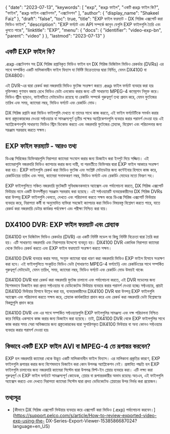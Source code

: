 {
  "date": "2023-07-13",
  "keywords": [
"exp",
"exp ফাইল",
"একটি exp ফাইল কি?",
"ফাইল",
"exp ফাইল এক্সটেনশন",
"এক্সটেনশন"
],
  "author": {
    "display_name": "Shakeel Faiz"
},
  "draft": "false",
  "toc": true,
  "title": "EXP ফাইল ফরম্যাট - DX সিরিজ এক্সপোর্ট করা ভিডিও ফাইল",
  "description": "EXP ফর্ম্যাট এবং API সম্পর্কে জানুন যেগুলি EXP ফাইলগুলি তৈরি এবং খুলতে পারে৷",
  "linktitle": "EXP",
  "menu": {
    "docs": {
      "identifier": "video-exp-bn",
      "parent": "video"
}
},
  "lastmod": "2023-07-13"
}

## একটি EXP ফাইল কি?

.exp এক্সটেনশন সহ DX সিরিজ রপ্তানিকৃত ভিডিও ফাইল হল DX সিরিজ ডিজিটাল ভিডিও রেকর্ডার (DVRs) এর সাথে সম্পর্কিত একটি মালিকানাধীন ফাইল বিন্যাস যা নির্দিষ্ট বিক্রেতাদের দ্বারা নির্মিত, যেমন DX4100 বা DX4800।

এই DVR-এর দ্বারা রেকর্ড করা নজরদারি ভিডিও ফুটেজ সংরক্ষণ করতে .exp ফাইল ফর্ম্যাট ব্যবহার করা হয়৷ যুক্তিসঙ্গত গুণমান বজায় রেখে ভিডিও ডেটা এনকোড করার জন্য এটি সাধারণত MPEG-4 কম্প্রেশন নিযুক্ত করে। ভিডিও স্ট্রীম ছাড়াও, ফাইলটিতে মেটাডেটাও রয়েছে যা রেকর্ডিং সম্পর্কে গুরুত্বপূর্ণ তথ্য প্রদান করে, যেমন ফুটেজের তারিখ এবং সময়, ক্যামেরা নম্বর, ভিডিও ফর্ম্যাট এবং রেকর্ডিং মোড।

DX সিরিজ রপ্তানি করা ভিডিও ফাইলগুলি দেখতে বা তাদের সাথে কাজ করতে, এই ফাইল ফর্ম্যাটটিকে সমর্থন করার জন্য প্রস্তুতকারকের দেওয়া সফ্টওয়্যার বা সামঞ্জস্যপূর্ণ তৃতীয় পক্ষের অ্যাপ্লিকেশনগুলি ব্যবহার করার পরামর্শ দেওয়া হয়৷ এই অ্যাপ্লিকেশনগুলি সাধারণত ভিডিও স্ট্রিম ডিকোড করতে এবং নজরদারি ফুটেজের প্লেব্যাক, বিশ্লেষণ এবং পরিচালনার জন্য সরঞ্জাম সরবরাহ করতে সক্ষম।

## EXP ফাইল ফরম্যাট - আরও তথ্য 

ডিএক্স সিরিজের ডিভিআরগুলি নিরাপত্তা ক্যামেরা সংযোগ করার জন্য ডিজাইন করা ইনপুট দিয়ে সজ্জিত। এই ক্যামেরাগুলি নজরদারি ভিডিও ক্যাপচার করার জন্য দায়ী, যা পরবর্তীতে ডিভিআর দ্বারা EXP ফাইল আকারে সংরক্ষণ করা হয়। EXP ফাইলগুলি রেকর্ড করা ভিডিও ফুটেজ এবং সংশ্লিষ্ট মেটাডেটার জন্য কন্টেইনার হিসাবে কাজ করে, রেকর্ডিংয়ের তারিখ এবং সময়, ক্যামেরা সনাক্তকরণ নম্বর, ভিডিও ফর্ম্যাট এবং রেকর্ডিং মোডের মতো বিবরণ সহ।

EXP ফাইলগুলিতে সঞ্চিত নজরদারি ফুটেজটি সুবিধাজনকভাবে অ্যাক্সেস এবং পর্যালোচনা করতে, DX সিরিজ এক্সপোর্ট ভিউয়ার নামে একটি উত্সর্গীকৃত সরঞ্জাম সরবরাহ করা হয়েছে। এই সফ্টওয়্যারটি ব্যবহারকারীদের DX সিরিজ DVRs দ্বারা উত্পন্ন EXP ফাইলগুলি খেলতে, দেখতে এবং পরিচালনা করতে সক্ষম করে৷ ডিএক্স সিরিজ এক্সপোর্ট ভিউয়ার ব্যবহার করে, নিরাপত্তা কর্মী বা অনুমোদিত ব্যক্তিরা সহজেই ক্যাপচার করা ভিডিও বিষয়বস্তু বিশ্লেষণ করতে পারে, যাতে রেকর্ড করা নজরদারি ডেটার কার্যকর পর্যবেক্ষণ এবং পরীক্ষা নিশ্চিত করা যায়।

## DX4100 DVR: EXP ফাইল ফরম্যাট এবং প্লেব্যাক

DX4100 হল ডিজিটাল ভিডিও রেকর্ডার (DVR) এর একটি নির্দিষ্ট মডেল যা কিছু নির্দিষ্ট বিক্রেতা দ্বারা তৈরি করা হয়। এটি সাধারণত নজরদারি এবং নিরাপত্তার উদ্দেশ্যে ব্যবহৃত হয়। DX4100 DVR একাধিক নিরাপত্তা ক্যামেরা থেকে ভিডিও রেকর্ড করতে এবং EXP ফাইল ফরম্যাটে সংরক্ষণ করতে সক্ষম।

DX4100 DVR ব্যবহার করার সময়, সংযুক্ত ক্যামেরা দ্বারা ধারণ করা নজরদারি ভিডিও EXP ফাইল হিসাবে সংরক্ষণ করা হবে। এই ফাইলগুলিতে সংকুচিত ভিডিও ডেটা (সাধারণত MPEG-4 ফর্ম্যাটে) এবং রেকর্ডিংয়ের সাথে সম্পর্কিত গুরুত্বপূর্ণ মেটাডেটা, যেমন তারিখ, সময়, ক্যামেরা নম্বর, ভিডিও ফর্ম্যাট এবং রেকর্ডিং মোড উভয়ই থাকে৷

DX4100 DVR দ্বারা রেকর্ড করা নজরদারি ফুটেজ চালানো এবং পর্যালোচনা করতে, এই DVR মডেলের জন্য বিশেষভাবে ডিজাইন করা প্রদত্ত সফ্টওয়্যার বা ডেডিকেটেড ভিউয়ার ব্যবহার করার পরামর্শ দেওয়া হচ্ছে৷ সফ্টওয়্যার, প্রায়ই DX4100 ভিউয়ার হিসাবে উল্লেখ করা হয়, ব্যবহারকারীদের DX4100 DVR দ্বারা উত্পন্ন EXP ফাইলগুলি অ্যাক্সেস এবং পরিচালনা করতে সক্ষম করে, প্লেব্যাক কার্যকারিতা প্রদান করে এবং রেকর্ড করা নজরদারি ডেটা বিশ্লেষণের বিকল্পগুলি প্রদান করে৷

DX4100 DVR এবং এর সাথে সম্পর্কিত সফ্টওয়্যারগুলি EXP ফাইলগুলির সামঞ্জস্য এবং দক্ষ পরিচালনা নিশ্চিত করে নির্বিঘ্নে একসাথে কাজ করার জন্য ডিজাইন করা হয়েছে। তাই, DX4100 DVR থেকে EXP ফাইলগুলির সাথে কাজ করার সময় সেরা অভিজ্ঞতার জন্য প্রস্তুতকারকের দ্বারা সুপারিশকৃত DX4100 ভিউয়ার বা অন্য কোনও সফ্টওয়্যার ব্যবহার করার পরামর্শ দেওয়া হয়৷


## কিভাবে একটি EXP ফাইল AVI বা MPEG-4 তে রূপান্তর করবেন?

EXP হল নজরদারি ক্যামেরা থেকে উদ্ভূত একটি মালিকানাধীন ফাইল বিন্যাস। এর মালিকানা প্রকৃতির কারণে, EXP ফাইলগুলি রূপান্তর করার জন্য বিশেষভাবে ডিজাইন করা কোন উপলব্ধ অ্যাপ্লিকেশন নেই। প্রস্তাবিত পদ্ধতি হল EXP ফাইলগুলি চালানোর জন্য নজরদারি ক্যামেরা সিস্টেম দ্বারা উপলব্ধ বিল্ট-ইন প্লেয়ার ব্যবহার করা। এটি লক্ষ্য করা গুরুত্বপূর্ণ যে EXP ফাইল ফর্ম্যাটে সামঞ্জস্যপূর্ণ কোডেক, প্লেয়ার বা রূপান্তরকারীর অভাব রয়েছে৷ অতএব, এই ফাইলগুলি অ্যাক্সেস করতে এবং দেখতে নিরাপত্তা ক্যামেরা সিস্টেম দ্বারা প্রদত্ত ডেডিকেটেড প্লেয়ারের উপর নির্ভর করা প্রয়োজন।

## তথ্যসূত্র
* [কীভাবে DX সিরিজ এক্সপোর্ট ভিউয়ার ব্যবহার করে এক্সপোর্ট করা ভিডিও (.exp) পর্যালোচনা করবেন।](https://support.pelco.com/s/article/How-to-review-exported-video-exp-using-the- DX-Series-Export-Viewer-1538586687024?language=en_US)








